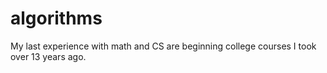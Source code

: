# algorithms

My last experience with math and CS are beginning college courses I took over 13 years ago.
